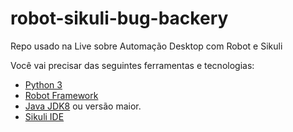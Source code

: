 # robot-sikuli-bug-backery
Repo usado na Live sobre Automação Desktop com Robot e Sikuli


Você vai precisar das seguintes ferramentas e tecnologias:

- [Python 3](https://www.python.org/downloads/)
- [Robot Framework](https://robotframework.org/#learning)
- [Java JDK8](http://www.oracle.com/technetwork/pt/java/javase/downloads/jdk8-downloads-2133151.html) ou versão maior.
- [Sikuli IDE](http://sikulix.com/)
